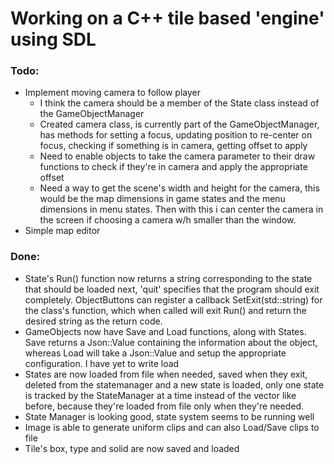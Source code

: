 # Working on a C++ tile based 'engine' using SDL

### Todo:
- Implement moving camera to follow player
	- I think the camera should be a member of the State class instead of the GameObjectManager
	- Created camera class, is currently part of the GameObjectManager, has methods for setting a focus, updating position to re-center on focus, checking if something is in camera, getting offset to apply
	- Need to enable objects to take the camera parameter to their draw functions to check if they're in camera and apply the appropriate offset
	- Need a way to get the scene's width and height for the camera, this would be the map dimensions in game states and the menu dimensions in menu states. Then with this i can center the camera in the screen if choosing a camera w/h smaller than the window.
- Simple map editor

### Done:
- State's Run() function now returns a string corresponding to the state that should be loaded next, 'quit' specifies that the program should exit completely. ObjectButtons can register a callback SetExit(std::string) for the class's function, which when called will exit Run() and return the desired string as the return code.
- GameObjects now have Save and Load functions, along with States. Save returns a Json::Value containing the information about the object, whereas Load will take a Json::Value and setup the appropriate configuration. I have yet to write load
- States are now loaded from file when needed, saved when they exit, deleted from the statemanager and a new state is loaded, only one state is tracked by the StateManager at a time instead of the vector like before, because they're loaded from file only when they're needed.
- State Manager is looking good, state system seems to be running well
- Image is able to generate uniform clips and can also Load/Save clips to file
- Tile's box, type and solid are now saved and loaded